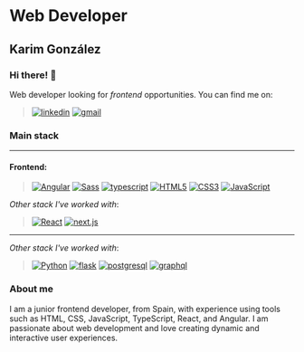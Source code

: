 # Web Developer

## Karim González

### Hi there! 👋

Web developer looking for _frontend_ opportunities. You can find me on:

> <a href='https://www.linkedin.com/in/karimdev/' target="_blank"><img alt='linkedin' src='https://img.shields.io/badge/linkedin-100000?style=for-the-badge&logo=linkedin&logoColor=white&labelColor=444445&color=5C5C5C'/></a> <a href='mailto:karim.gonzalez.ait@gmail.com' target="_blank"><img alt='gmail' src='https://img.shields.io/badge/email-100000?style=for-the-badge&logo=gmail&logoColor=white&labelColor=444445&color=5C5C5C'/></a> <a href='https://karim-pf.netlify.app/' target="_blank"><img alt='' src='https://img.shields.io/badge/🌍-_Portfolio-100000?style=for-the-badge&logo=&labelColor=444445&color=5C5C5C'/></a>

### Main stack

---

#### Frontend:

> <a href='https://angular.io/' target="_blank"><img alt='Angular' src='https://img.shields.io/badge/Angular-100000?style=for-the-badge&logo=Angular&logoColor=FFFFFF&labelColor=C3002F&color=DD0031'/></a> <a href='https://sass-lang.com/' target="_blank"><img alt='Sass' src='https://img.shields.io/badge/Sass-100000?style=for-the-badge&logo=Sass&logoColor=FFFFFF&labelColor=BF4080&color=CF649A'/></a> <a href='https://www.typescriptlang.org/' target="_blank"><img alt='typescript' src='https://img.shields.io/badge/TypeScript-100000?style=for-the-badge&logo=typescript&logoColor=white&labelColor=2F74C0&color=4373A9'/></a> <a href='' target="_blank"><img alt='HTML5' src='https://img.shields.io/badge/HTML5-100000?style=for-the-badge&logo=HTML5&logoColor=FFFFFF&labelColor=E44D26&color=F16529'/></a> <a href='' target="_blank"><img alt='CSS3' src='https://img.shields.io/badge/CSS3-100000?style=for-the-badge&logo=CSS3&logoColor=FFFFFF&labelColor=264DE4&color=2965F1'/></a>   <a href='' target="_blank"><img alt='JavaScript' src='https://img.shields.io/badge/JavaScript(ES6)-100000?style=for-the-badge&logo=JavaScript&logoColor=FFFFFF&labelColor=F7DF1E&color=E7DB83'/></a>

_Other stack I've worked with_:

> <a href='https://reactjs.org/' target="_blank"><img alt='React' src='https://img.shields.io/badge/React-100000?style=for-the-badge&logo=React&logoColor=FFFFFF&labelColor=61DAFB&color=143579'/></a> <a href='https://nextjs.org/' target="_blank"><img alt='next.js' src='https://img.shields.io/badge/NEXT.JS-100000?style=for-the-badge&logo=next.js&logoColor=FFFFFF&labelColor=000000&color=DCDEDF'/></a>

---

_Other stack I've worked with_:

> <a href='https://www.python.org/' target="_blank"><img alt='Python' src='https://img.shields.io/badge/Python-100000?style=for-the-badge&logo=Python&logoColor=FFFFFF&labelColor=3771A2&color=FFCD3D'/></a> <a href='https://flask.palletsprojects.com/en/2.2.x/' target="_blank"><img alt='flask' src='https://img.shields.io/badge/Flask-100000?style=for-the-badge&logo=flask&logoColor=FFFFFF&labelColor=000000&color=B0B0B0'/></a> <a href='https://www.postgresql.org/' target="_blank"><img alt='postgresql' src='https://img.shields.io/badge/postgresql-100000?style=for-the-badge&logo=postgresql&logoColor=FFFFFF&labelColor=336791&color=4C7393'/></a> <a href='https://graphql.org/' target="_blank"><img alt='graphql' src='https://img.shields.io/badge/Graphql-100000?style=for-the-badge&logo=graphql&logoColor=FFFFFF&labelColor=E10098&color=DE46AC'/></a>

### About me

I am a junior frontend developer, from Spain, with experience using tools such as HTML, CSS, JavaScript, TypeScript, React, and Angular. I am passionate about web development and love creating dynamic and interactive user experiences.

